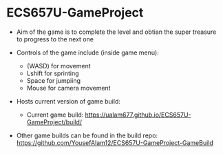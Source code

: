 # ECS657U-GameProject

- Aim of the game is to complete the level and obtian the super treasure to progress to the next one
- Controls of the game include (inside game menu):
    - (WASD) for movement
    - Lshift for sprinting
    - Space for jumpiing
    - Mouse for camera movement

- Hosts current version of game build:
    - Current game build: https://ualam677.github.io/ECS657U-GameProject/build/

- Other game builds can be found in the build repo: https://github.com/YousefAlam12/ECS657U-GameProject-GameBuild
